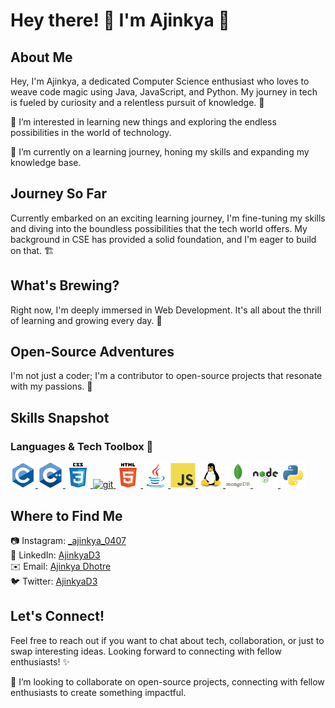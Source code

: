 # Hey there! 👋 I'm Ajinkya 🚀

## About Me

Hey, I'm Ajinkya, a dedicated Computer Science enthusiast who loves to weave code magic using Java, JavaScript, and Python. My journey in tech is fueled by curiosity and a relentless pursuit of knowledge. 🌌

👀 I’m interested in learning new things and exploring the endless possibilities in the world of technology.

🌱 I’m currently on a learning journey, honing my skills and expanding my knowledge base.

## Journey So Far

Currently embarked on an exciting learning journey, I'm fine-tuning my skills and diving into the boundless possibilities that the tech world offers. My background in CSE has provided a solid foundation, and I'm eager to build on that. 🏗️

## What's Brewing?

Right now, I'm deeply immersed in Web Development. It's all about the thrill of learning and growing every day. 🚀

## Open-Source Adventures

I'm not just a coder; I'm a contributor to open-source projects that resonate with my passions. 👣

## Skills Snapshot

### Languages & Tech Toolbox 🧰
<p align="left">
  <a href="https://www.cprogramming.com/" target="_blank" rel="noreferrer">
    <img src="https://raw.githubusercontent.com/devicons/devicon/master/icons/c/c-original.svg" alt="c" width="40" height="40"/>
  </a>
  <a href="https://www.w3schools.com/cpp/" target="_blank" rel="noreferrer">
    <img src="https://raw.githubusercontent.com/devicons/devicon/master/icons/cplusplus/cplusplus-original.svg" alt="cplusplus" width="40" height="40"/>
  </a>
  <a href="https://www.w3schools.com/css/" target="_blank" rel="noreferrer">
    <img src="https://raw.githubusercontent.com/devicons/devicon/master/icons/css3/css3-original-wordmark.svg" alt="css3" width="40" height="40"/>
  </a>
  <a href="https://git-scm.com/" target="_blank" rel="noreferrer">
    <img src="https://www.vectorlogo.zone/logos/git-scm/git-scm-icon.svg" alt="git" width="40" height="40"/>
  </a>
  <a href="https://www.w3.org/html/" target="_blank" rel="noreferrer">
    <img src="https://raw.githubusercontent.com/devicons/devicon/master/icons/html5/html5-original-wordmark.svg" alt="html5" width="40" height="40"/>
  </a>
  <a href="https://www.java.com" target="_blank" rel="noreferrer">
    <img src="https://raw.githubusercontent.com/devicons/devicon/master/icons/java/java-original.svg" alt="java" width="40" height="40"/>
  </a>
  <a href="https://developer.mozilla.org/en-US/docs/Web/JavaScript" target="_blank" rel="noreferrer">
    <img src="https://raw.githubusercontent.com/devicons/devicon/master/icons/javascript/javascript-original.svg" alt="javascript" width="40" height="40"/>
  </a>
  <a href="https://www.linux.org/" target="_blank" rel="noreferrer">
    <img src="https://raw.githubusercontent.com/devicons/devicon/master/icons/linux/linux-original.svg" alt="linux" width="40" height="40"/>
  </a>
  <a href="https://www.mongodb.com/" target="_blank" rel="noreferrer">
    <img src="https://raw.githubusercontent.com/devicons/devicon/master/icons/mongodb/mongodb-original-wordmark.svg" alt="mongodb" width="40" height="40"/>
  </a>
  <a href="https://nodejs.org" target="_blank" rel="noreferrer">
    <img src="https://raw.githubusercontent.com/devicons/devicon/master/icons/nodejs/nodejs-original-wordmark.svg" alt="nodejs" width="40" height="40"/>
  </a> 
  <a href="https://www.python.org" target="_blank" rel="noreferrer">
    <img src="https://raw.githubusercontent.com/devicons/devicon/master/icons/python/python-original.svg" alt="python" width="40" height="40"/>
  </a>
</p>

## Where to Find Me

📷 Instagram: [_ajinkya_0407](https://www.instagram.com/_ajinkya_0407/)  
💼 LinkedIn: [AjinkyaD3](https://www.linkedin.com/in/ajinkyad3/)  
✉️ Email: [Ajinkya Dhotre](ajinkyadhotre201@gmail.com)  
🐦 Twitter: [AjinkyaD3](https://twitter.com/AjinkyaDhotre3)

## Let's Connect!

Feel free to reach out if you want to chat about tech, collaboration, or just to swap interesting ideas. Looking forward to connecting with fellow enthusiasts! ✨

💞️ I’m looking to collaborate on open-source projects, connecting with fellow enthusiasts to create something impactful.
